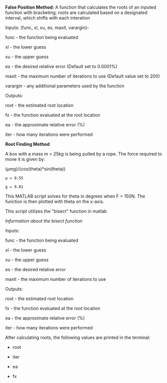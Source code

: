 **False Position Method:**
A function that calculates the roots of an inputed function with bracketing; roots are calculated based on a designated interval, which shifts with each interation

Inputs: (func, xl, xu, es, maxit, varargin)-

func - the function being evaluated

xl - the lower guess

xu - the upper guess

es - the desired relative error (Default set to 0.0001%)

maxit - the maximum number of iterations to use (Default value set to 200)

varargin - any additional parameters used by the function

Outputs:

root - the estimated root location

fx - the function evaluated at the root location

ea - the approximate relative error (%)

iter - how many iterations were performed

**Root Finding Method**

A box with a mass m = 25kg is being pulled by a rope. The force required to move it is given by:   

(μ*m*g)/(cos(theta)*sin(theta))


    μ = 0.55
    
    g = 9.81
    
This MATLAB script solves for theta in degrees when F = 150N. The function is then plotted with theta on the x-axis. 

This script utilizes the "bisect" function in matlab

_Information about the bisect function_

Inputs:

func - the function being evaluated

xl - the lower guess

xu - the upper guess

es - the desired relative error

maxit - the maximum number of iterations to use

Outputs:

root - the estimated root location

fx - the function evaluated at the root location

ea - the approximate relative error (%)

iter - how many iterations were performed

After calculating roots, the following values are printed in the terminal:

- root

- iter

- ea

- fx
